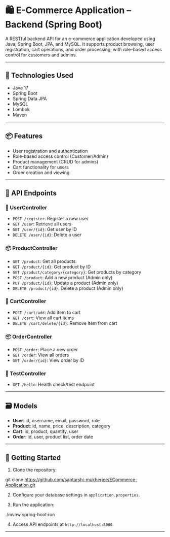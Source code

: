 # 🛍️ E-Commerce Application – Backend (Spring Boot)

A RESTful backend API for an e-commerce application developed using Java, Spring Boot, JPA, and MySQL. It supports product browsing, user registration, cart operations, and order processing, with role-based access control for customers and admins.

---

## 🔧 Technologies Used

- Java 17
- Spring Boot
- Spring Data JPA
- MySQL
- Lombok
- Maven

---

## 📦 Features

- User registration and authentication
- Role-based access control (Customer/Admin)
- Product management (CRUD for admins)
- Cart functionality for users
- Order creation and viewing

---

## 📘 API Endpoints

### 👤 UserController

- `POST /register`: Register a new user
- `GET /user`: Retrieve all users
- `GET /user/{id}`: Get user by ID
- `DELETE /user/{id}`: Delete a user

### 📦 ProductController

- `GET /product`: Get all products
- `GET /product/{id}`: Get product by ID
- `GET /product/category/{category}`: Get products by category
- `POST /product`: Add a new product (Admin only)
- `PUT /product/{id}`: Update a product (Admin only)
- `DELETE /product/{id}`: Delete a product (Admin only)

### 🛒 CartController

- `POST /cart/add`: Add item to cart
- `GET /cart`: View all cart items
- `DELETE /cart/delete/{id}`: Remove item from cart

### 📦 OrderController

- `POST /order`: Place a new order
- `GET /order`: View all orders
- `GET /order/{id}`: View order by ID

### 🧪 TestController

- `GET /hello`: Health check/test endpoint

---

## 🗃️ Models

- **User**: id, username, email, password, role
- **Product**: id, name, price, description, category
- **Cart**: id, product, quantity, user
- **Order**: id, user, product list, order date

---

## 🚀 Getting Started

1. Clone the repository:


git clone https://github.com/saptarshi-mukherjee/ECommerce-Application.git


2. Configure your database settings in `application.properties`.

3. Run the application:


./mvnw spring-boot:run


4. Access API endpoints at `http://localhost:8080`.

---

